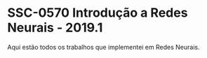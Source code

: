 # SSC-0570 Introdução a Redes Neurais - 2019.1

Aqui estão todos os trabalhos que implementei em Redes Neurais.


